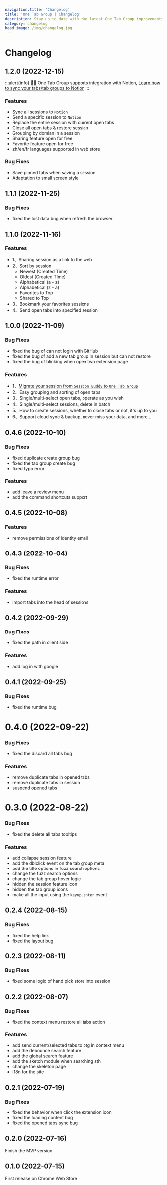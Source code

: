 ```yaml
---
navigation.title: 'Changelog'
title: 'One Tab Group | Changelog'
description: Stay up to date with the latest One Tab Group improvements. Learn how we build the new features in public.
category: changelog
head.image: /img/changelog.jpg
---
```


# Changelog

## 1.2.0 (2022-12-15)

:::alert{info}
🎉🎉 One Tab Group supports integration with Notion, [Learn how to sync your tabs/tab groups to Notion](/blog/sync-session-to-notion)
:::

### Features

- Sync all sessions to `Notion`
- Send a specific session to `Notion`
- Replace the entire session with current open tabs
- Close all open tabs & restore session
- Grouping by domian in a session
- Sharing feature open for free
- Favorite feature open for free
- zh/en/fr languages supported in web store

### Bug Fixes

- Save pinned tabs when saving a session
- Adaptation to small screen style

## 1.1.1 (2022-11-25)

### Bug Fixes

- fixed the lost data bug when refresh the browser

## 1.1.0 (2022-11-16)

### Features

- 1、Sharing session as a link to the web
- 2、Sort by session
  - Newest (Created Time)
  - Oldest (Created TIme)
  - Alphabetical (a - z)
  - Alphabetical (z - a)
  - Favorites to Top
  - Shared to Top
- 3、Bookmark your favorites sessions
- 4、Send open tabs into specified session

## 1.0.0 (2022-11-09)

### Bug Fixes

- fixed the bug of can not login with GitHub
- fixed the bug of add a new tab group in session but can not restore
- fixed the bug of blinking when open two extension page

### Features

- 1、[Migrate your session from `Session Buddy` to `One Tab Group`](https://www.onetab.group/blog/how-to-migrate-from-session-buddy)
- 2、Easy grouping and sorting of open tabs
- 3、Single/multi-select open tabs, operate as you wish
- 4、Single/multi-select sessions, delete in batch
- 5、How to create sessions, whether to close tabs or not, it's up to you
- 6、Support cloud sync & backup, never miss your data, and more...

## 0.4.6 (2022-10-10)

### Bug Fixes

- fixed duplicate create group bug
- fixed the tab group create bug
- fixed typo error

### Features

- add leave a review menu
- add the command shortcuts support

## 0.4.5 (2022-10-08)

### Features

- remove permissions of identity email

## 0.4.3 (2022-10-04)

### Bug Fixes

- fixed the runtime error

### Features

- import tabs into the head of sessions

## 0.4.2 (2022-09-29)

### Bug Fixes

- fixed the path in client side

### Features

- add log in with google

## 0.4.1 (2022-09-25)

### Bug Fixes

- fixed the runtime bug

# 0.4.0 (2022-09-22)

### Bug Fixes

- fixed the discard all tabs bug

### Features

- remove duplicate tabs in opened tabs
- remove duplicate tabs in session
- suspend opened tabs

# 0.3.0 (2022-08-22)

### Bug Fixes

- fixed the delete all tabs tooltips

### Features

- add collapse session feature
- add the dblclick event on the tab group meta
- add the title options in fuzz search options
- change the fuzz search options
- change the tab group hover logic
- hidden the session feature icon
- hidden the tab group icons
- make all the input using the `keyup.enter` event

## 0.2.4 (2022-08-15)

### Bug Fixes

- fixed the help link
- fixed the layout bug

## 0.2.3 (2022-08-11)

### Bug Fixes

- fixed some logic of hand pick store into session

## 0.2.2 (2022-08-07)

### Bug Fixes

- fixed the context menu restore all tabs action

### Features

- add send current/selected tabs to otg in context menu
- add the debounce search feature
- add the global search feature
- add the sketch module when searching sth
- change the skeleton page
- i18n for the site

## 0.2.1 (2022-07-19)

### Bug Fixes

- fixed the behavior when click the extension icon
- fixed the loading content bug
- fixed the opened tabs sync bug

## 0.2.0 (2022-07-16)

Finish the MVP version

## 0.1.0 (2022-07-15)

First release on Chrome Web Store
